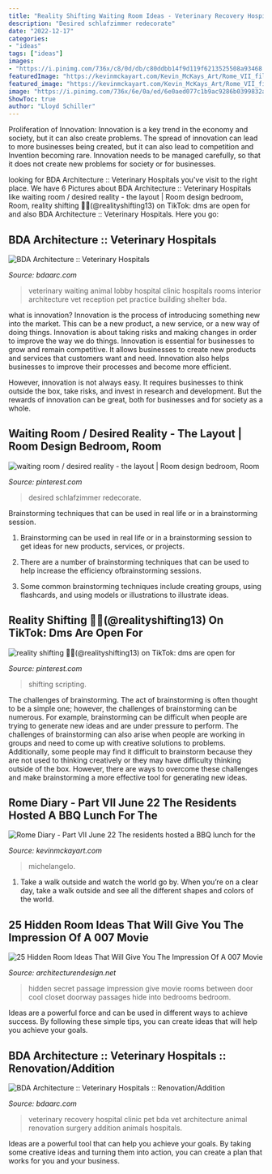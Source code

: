 ```yaml
---
title: "Reality Shifting Waiting Room Ideas - Veterinary Recovery Hospital Clinic Pet Bda Vet Architecture Animal Renovation Surgery Addition Animals Hospitals"
description: "Desired schlafzimmer redecorate"
date: "2022-12-17"
categories:
- "ideas"
tags: ["ideas"]
images:
- "https://i.pinimg.com/736x/c8/0d/db/c80ddbb14f9d119f6213525508a93468.jpg"
featuredImage: "https://kevinmckayart.com/Kevin_McKays_Art/Rome_VII_files/pastedGraphic_15.jpg"
featured_image: "https://kevinmckayart.com/Kevin_McKays_Art/Rome_VII_files/pastedGraphic_15.jpg"
image: "https://i.pinimg.com/736x/6e/0a/ed/6e0aed077c1b9ac9286b0399832a3cf2.jpg"
ShowToc: true
author: "Lloyd Schiller"
---
```



Proliferation of Innovation:
Innovation is a key trend in the economy and society, but it can also create problems. The spread of innovation can lead to more businesses being created, but it can also lead to competition and Invention becoming rare. Innovation needs to be managed carefully, so that it does not create new problems for society or for businesses.

	

		
looking for BDA Architecture :: Veterinary Hospitals you've visit to the right place. We have 6 Pictures about BDA Architecture :: Veterinary Hospitals like waiting room / desired reality - the layout | Room design bedroom, Room, reality shifting 🍏💚(@realityshifting13) on TikTok: dms are open for and also BDA Architecture :: Veterinary Hospitals. Here you go:
		
    
## BDA Architecture :: Veterinary Hospitals

<img loading=lazy src="http://www.bdaarc.com/images/uploads/galleryphotos/a03-Animal-Hospital-Waiting-Room.jpg" onerror="this.onerror=null;this.src='https://tse2.mm.bing.net/th?id=OIP.lS1rNKI6E2gvshYhUgitCAHaE8&amp;pid=15.1';" alt="BDA Architecture :: Veterinary Hospitals">

_Source: bdaarc.com_

>veterinary waiting animal lobby hospital clinic hospitals rooms interior architecture vet reception pet practice building shelter bda. 

	

what is innovation?
Innovation is the process of introducing something new into the market. This can be a new product, a new service, or a new way of doing things. Innovation is about taking risks and making changes in order to improve the way we do things.
Innovation is essential for businesses to grow and remain competitive. It allows businesses to create new products and services that customers want and need. Innovation also helps businesses to improve their processes and become more efficient.

However, innovation is not always easy. It requires businesses to think outside the box, take risks, and invest in research and development. But the rewards of innovation can be great, both for businesses and for society as a whole.

    
## Waiting Room / Desired Reality - The Layout | Room Design Bedroom, Room

<img loading=lazy src="https://i.pinimg.com/736x/c8/0d/db/c80ddbb14f9d119f6213525508a93468.jpg" onerror="this.onerror=null;this.src='https://tse2.mm.bing.net/th?id=OIP.C0Y0f3S8soc6lXKZmNJOqgHaFi&amp;pid=15.1';" alt="waiting room / desired reality - the layout | Room design bedroom, Room">

_Source: pinterest.com_

>desired schlafzimmer redecorate. 

	

Brainstorming techniques that can be used in real life or in a brainstorming session.
1. Brainstorming can be used in real life or in a brainstorming session to get ideas for new products, services, or projects.
2. There are a number of brainstorming techniques that can be used to help increase the efficiency ofbrainstorming sessions.

3. Some common brainstorming techniques include creating groups, using flashcards, and using models or illustrations to illustrate ideas.

    
## Reality Shifting 🍏💚(@realityshifting13) On TikTok: Dms Are Open For

<img loading=lazy src="https://i.pinimg.com/736x/6e/0a/ed/6e0aed077c1b9ac9286b0399832a3cf2.jpg" onerror="this.onerror=null;this.src='https://tse2.mm.bing.net/th?id=OIP.2JriJajubjxi6hIHizCv6QHaNJ&amp;pid=15.1';" alt="reality shifting 🍏💚(@realityshifting13) on TikTok: dms are open for">

_Source: pinterest.com_

>shifting scripting. 

	

The challenges of brainstorming.
The act of brainstorming is often thought to be a simple one; however, the challenges of brainstorming can be numerous. For example, brainstorming can be difficult when people are trying to generate new ideas and are under pressure to perform. The challenges of brainstorming can also arise when people are working in groups and need to come up with creative solutions to problems. Additionally, some people may find it difficult to brainstorm because they are not used to thinking creatively or they may have difficulty thinking outside of the box. However, there are ways to overcome these challenges and make brainstorming a more effective tool for generating new ideas.

    
## Rome Diary - Part VII June 22 The Residents Hosted A BBQ Lunch For The

<img loading=lazy src="https://kevinmckayart.com/Kevin_McKays_Art/Rome_VII_files/pastedGraphic_15.jpg" onerror="this.onerror=null;this.src='https://tse2.mm.bing.net/th?id=OIP.GmLY4pnYvVW68Zf1nF7QHgHaDt&amp;pid=15.1';" alt="Rome Diary - Part VII June 22 The residents hosted a BBQ lunch for the">

_Source: kevinmckayart.com_

>michelangelo. 

	

1) Take a walk outside and watch the world go by. When you’re on a clear day, take a walk outside and see all the different shapes and colors of the world.

    
## 25 Hidden Room Ideas That Will Give You The Impression Of A 007 Movie

<img loading=lazy src="http://www.awesomeinventions.com/wp-content/uploads/2014/11/secret-room-passage.jpg" onerror="this.onerror=null;this.src='https://tse2.mm.bing.net/th?id=OIP.cahfqNZ59eXRtkrbpRyG-gHaKd&amp;pid=15.1';" alt="25 Hidden Room Ideas That Will Give You The Impression Of A 007 Movie">

_Source: architecturendesign.net_

>hidden secret passage impression give movie rooms between door cool closet doorway passages hide into bedrooms bedroom. 

	

Ideas are a powerful force and can be used in different ways to achieve success. By following these simple tips, you can create ideas that will help you achieve your goals.

    
## BDA Architecture :: Veterinary Hospitals :: Renovation/Addition

<img loading=lazy src="http://www.bdaarc.com/images/uploads/galleryphotos/d11-Veterinary-Hospital-Recovery-Room.jpg" onerror="this.onerror=null;this.src='https://tse4.mm.bing.net/th?id=OIP.Gf946mnRwYz9-hAgTD0VrgHaE7&amp;pid=15.1';" alt="BDA Architecture :: Veterinary Hospitals :: Renovation/Addition">

_Source: bdaarc.com_

>veterinary recovery hospital clinic pet bda vet architecture animal renovation surgery addition animals hospitals. 

	

Ideas are a powerful tool that can help you achieve your goals. By taking some creative ideas and turning them into action, you can create a plan that works for you and your business.

